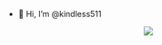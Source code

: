 - 👋 Hi, I’m @kindless511
</p>
    <div align="center">
   <a href="https://discord.com/users/280696584889696257" target="_blank">
      <img src="https://lanyard-profile-readme.vercel.app/api/280696584889696257">
   </a>
</div>

<!---
kindless511/kindless511 is a ✨ special ✨ repository because its `README.md` (this file) appears on your GitHub profile.
You can click the Preview link to take a look at your changes.
--->
